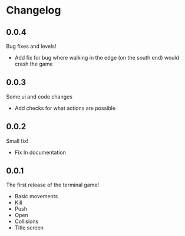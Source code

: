 # Changelog

## 0.0.4

Bug fixes and levels!

- Add fix for bug where walking in the edge (on the south end) would crash the game

## 0.0.3

Some ui and code changes

- Add checks for what actions are possible

## 0.0.2

Small fix!

- Fix In documentation

## 0.0.1

The first release of the terminal game!

- Basic movements
- Kill
- Push
- Open
- Collisions
- Title screen
